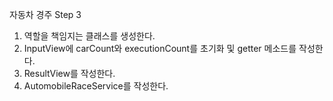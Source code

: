 자동차 경주 Step 3

1. 역할을 책임지는 클래스를 생성한다.
2. InputView에 carCount와 executionCount를 초기화 및 getter 메소드를 작성한다. 
3. ResultView를 작성한다. 
4. AutomobileRaceService를 작성한다.
